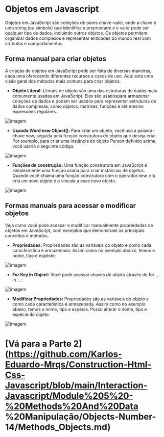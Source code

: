 # Objetos em Javascript 
Objetos em JavaScript são coleções de pares chave-valor, onde a chave é uma string (ou símbolo) que identifica a propriedade e o valor pode ser qualquer tipo de dados, incluindo outros objetos. Os objetos permitem organizar dados complexos e representar entidades do mundo real com atributos e comportamentos.

## Forma manual para criar objetos
A criação de objetos em JavaScript pode ser feita de diversas maneiras, cada uma oferecendo diferentes recursos e casos de uso. Aqui está uma visão geral dos métodos mais comuns para criar objetos.

- **Objeto Literal:** Literais de objeto são uma das estruturas de dados mais comumente usadas em JavaScript. Eles são usados ​​para armazenar coleções de dados e podem ser usados ​​para representar estruturas de dados complexas, como objetos, matrizes, funções e até mesmo expressões regulares. 

![imagem](https://github.com/user-attachments/assets/27c2ce3e-603f-42e6-8e03-b29ca9ebf3f5)

- **Usando Word new Object():** Para criar um objeto, você usa a palavra-chave new, seguida pela função construtora do objeto que deseja criar. Por exemplo, para criar uma instância do objeto Person definido acima, você usaria o seguinte código:

![imagem](https://github.com/user-attachments/assets/2ca632b3-88db-4a7a-8a4f-90b5cb20c12e)

- **Funções de construção:** Uma função construtora em JavaScript é simplesmente uma função usada para criar instâncias de objetos. Quando você chama uma função construtora com o operador new, ela cria um novo objeto e o vincula a esse novo objeto. 

![imagem](https://github.com/user-attachments/assets/fca70436-91aa-48bf-8c55-417e5dac6d23)

## Formas manuais para acessar e modificar objetos
Veja como você pode acessar e modificar manualmente propriedades de objetos em JavaScript, com exemplos que demonstram os principais conceitos e métodos.

- **Propriedades:** Propriedades são as variáveis ​​do objeto e como cada característica é armazenada. Assim como no exemplo abaixo, temos o nome, tipo e espécie:

![imagem](https://github.com/user-attachments/assets/58759399-f8ed-4719-aed9-05a2be3ca17b)

- **For Key in Object:** Você pode acessar chaves de objeto através de for ... in ... :

![imagem](https://github.com/user-attachments/assets/02f4bbb1-1eeb-44f3-b7bf-49b6944df290)

- **Modificar Propriedades:** Propriedades são as variáveis ​​do objeto e como cada característica é armazenada. Assim como no exemplo abaixo, temos o nome, tipo e espécie. Posso alterar o nome, tipo e espécie do objeto:

![imagem](https://github.com/user-attachments/assets/f3bdf589-ce73-4494-8904-2d82cb229e56)

# [Vá para a Parte 2](https://github.com/Karlos-Eduardo-Mrqs/Construction-Html-Css-Javascript/blob/main/Interaction-Javascript/Module%205%20-%20Methods%20And%20Data %20Manipulação/Objects-Number-14/Methods_Objects.md)